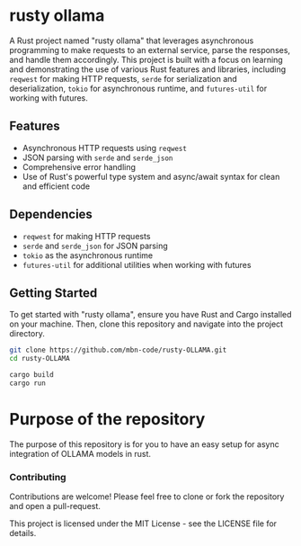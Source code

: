 # rusty ollama

A Rust project named "rusty ollama" that leverages asynchronous programming to make requests to an external service, parse the responses, and handle them accordingly. This project is built with a focus on learning and demonstrating the use of various Rust features and libraries, including `reqwest` for making HTTP requests, `serde` for serialization and deserialization, `tokio` for asynchronous runtime, and `futures-util` for working with futures.

## Features

- Asynchronous HTTP requests using `reqwest`
- JSON parsing with `serde` and `serde_json`
- Comprehensive error handling
- Use of Rust's powerful type system and async/await syntax for clean and efficient code

## Dependencies

- `reqwest` for making HTTP requests
- `serde` and `serde_json` for JSON parsing
- `tokio` as the asynchronous runtime
- `futures-util` for additional utilities when working with futures

## Getting Started

To get started with "rusty ollama", ensure you have Rust and Cargo installed on your machine. Then, clone this repository and navigate into the project directory.

```sh
git clone https://github.com/mbn-code/rusty-OLLAMA.git
cd rusty-OLLAMA

cargo build
cargo run
```

# Purpose of the repository

The purpose of this repository is for you to have an easy setup for async integration of OLLAMA models in rust. 


### Contributing

Contributions are welcome! Please feel free to clone or fork the repository and open a pull-request.




This project is licensed under the MIT License - see the LICENSE file for details.

